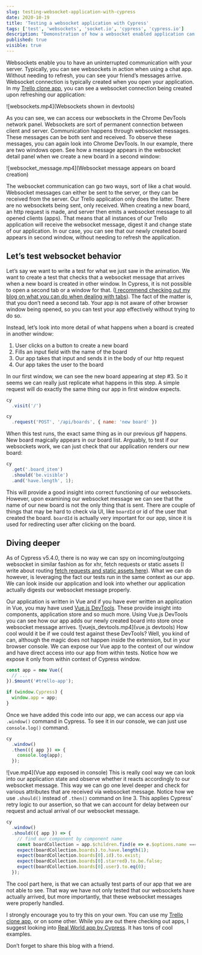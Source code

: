 ```yaml
---
slug: testing-websocket-application-with-cypress
date: 2020-10-19
title: 'Testing a websocket application with Cypress'
tags: ['test', 'websockets', 'socket.io', 'cypress', 'cypress.io']
description: "Demonstration of how a websocket enabled application can be tested using Cypress.io."
published: true
visible: true
---
```

Websockets enable you to have an uninterrupted communication with your server. Typically, you can see websockets in action when using a chat app. Without needing to refresh, you can see your friend’s messages arrive. Websocket connection is typically created when you open your application. In my [Trello clone app](https://github.com/filiphric/trelloapp), you can see a websocket connection being created upon refreshing our application:

![websockets.mp4](Websockets shown in devtools)

As you can see, we can access our websockets in the Chrome DevTools network panel. Websockets are sort of permanent connection between client and server. Communication happens through websocket messages. These messages can be both sent and received. To observe these messages, you can again look into Chrome DevTools. In our example, there are two windows open. See how a message appears in the websocket detail panel when we create a new board in a second window:

![websocket_message.mp4](Websocket message appears on board creation)

The websocket communication can go two ways, sort of like a chat would. Websocket messages can either be sent to the server, or they can be received from the server. Our Trello application only does the latter. There are no websockets being sent, only received. When creating a new board, an http request is made, and server then emits a websocket message to all opened clients (apps). That means that all instances of our Trello application will receive the websocket message, digest it and change state of our application. In our case, you can see that our newly created board appears in second window, without needing to refresh the application.

## Let’s test websocket behavior
Let’s say we want to write a test for what we just saw in the animation. We want to create a test that checks that a websocket message that arrives when a new board is created in other window. In Cypress, it is not possible to open a second tab or a window for that. ([I recommend checking out my blog on what you can do when dealing with tabs](https://filiphric.com/opening-a-new-tab-in-cypress)). The fact of the matter is, that you don’t need a second tab. Your app is not aware of other browser window being opened, so you can test your app effectively without trying to do so.

Instead, let’s look into more detail of what happens when a board is created in another window:
1. User clicks on a button to create a new board
2. Fills an input field with the name of the board
3. Our app takes that input and sends it in the body of our http request
4. Our app takes the user to the board

In our first window, we can see the new board appearing at step #3. So it seems we can really just replicate what happens in this step. A simple request will do exactly the same thing our app in first window expects.

```js
cy
  .visit('/')

cy
  .request('POST', '/api/boards', { name: 'new board' })
```
When this test runs, the exact same thing as in our previous gif happens. New board magically appears in our board list. Arguably, to test if our websockets work, we can just check that our application renders our new board:
```js
cy
  .get('.board_item')
  .should('be.visible')
  .and('have.length', 1);
```

This will provide a good insight into correct functioning of our websockets. However, upon examining our websocket message we can see that the name of our new board is not the only thing that is sent. There are couple of things that may be hard to check via UI, like `boardId` or id of the user that created the board. `boardId` is actually very important for our app, since it is used for redirecting user after clicking on the board.

## Diving deeper
As of Cypress v5.4.0, there is no way we can spy on incoming/outgoing websocket in similar fashion as for xhr, fetch requests or static assets (I write about routing [fetch requests and static assets here](/playing-with-experimental-network-stubbing)). What we can do however, is leveraging the fact our tests run in the same context as our app. We can look inside our application and look into whether our application actually digests our websocket message properly.

Our application is written in Vue and if you have ever written an application in Vue, you may have used [Vue.js DevTools](https://chrome.google.com/webstore/detail/vuejs-devtools/nhdogjmejiglipccpnnnanhbledajbpd?hl=en). These provide insight into components, application store and so much more. Using Vue.js DevTools you can see how our app adds our newly created board into store once websocket message arrives.
![vuejs_devtools.mp4](vue.js devtools)
How cool would it be if we could test against these DevTools? Well, you kind of can, although the magic does not happen inside the extension, but in your browser console. We can expose our Vue app to the context of our window and have direct access into our app from within tests. Notice how we expose it only from within context of Cypress window.

```js {5-7}
const app = new Vue({
  // ...
}).$mount('#trello-app');

if (window.Cypress) {
  window.app = app;
}
```
Once we have added this code into our app, we can access our app via `.window()` command in Cypress. To see it in our console, we can just use `console.log()` command.
```js
cy
  .window()
  .then(({ app }) => {
    console.log(app);
  });
```
![vue.mp4](Vue app exposed in console)
This is really cool way we can look into our application state and observe whether it reacts accordingly to our websocket message. This way we can go one level deeper and check for various attributes that are received via websocket message. Notice how we use `.should()` instead of `.then()` command on line 3. This applies Cypress’ retry logic to our assertion, so that we can account for delay between our request and actual arrival of our websocket message.

```js {3}
cy
  .window()
  .should(({ app }) => {
    // find our component by component name
    const boardCollection = app.$children.find(e => e.$options.name === 'board-collection');
    expect(boardCollection.boards).to.have.length(1);
    expect(boardCollection.boards[0].id).to.exist;
    expect(boardCollection.boards[0].starred).to.be.false;
    expect(boardCollection.boards[0].user).to.eq(0);
  });

```
The cool part here, is that we can actually test parts of our app that we are not able to see. That way we have not only tested that our websockets have actually arrived, but more importantly, that these websocket messages were properly handled.

I strongly encourage you to try this on your own. You can use my [Trello clone app](https://github.com/filiphric/trelloapp), or on some other. While you are out there checking out apps, I suggest looking into [Real World app by Cypress](https://github.com/cypress-io/cypress-realworld-app). It has tons of cool examples.

Don’t forget to share this blog with a friend.
